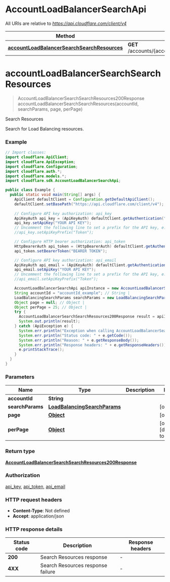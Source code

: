 # AccountLoadBalancerSearchApi

All URIs are relative to *https://api.cloudflare.com/client/v4*

| Method | HTTP request | Description |
|------------- | ------------- | -------------|
| [**accountLoadBalancerSearchSearchResources**](AccountLoadBalancerSearchApi.md#accountLoadBalancerSearchSearchResources) | **GET** /accounts/{account_id}/load_balancers/search | Search Resources |


<a id="accountLoadBalancerSearchSearchResources"></a>
# **accountLoadBalancerSearchSearchResources**
> AccountLoadBalancerSearchSearchResources200Response accountLoadBalancerSearchSearchResources(accountId, searchParams, page, perPage)

Search Resources

Search for Load Balancing resources.

### Example
```java
// Import classes:
import cloudflare.ApiClient;
import cloudflare.ApiException;
import cloudflare.Configuration;
import cloudflare.auth.*;
import cloudflare.models.*;
import cloudflare.sdk.AccountLoadBalancerSearchApi;

public class Example {
  public static void main(String[] args) {
    ApiClient defaultClient = Configuration.getDefaultApiClient();
    defaultClient.setBasePath("https://api.cloudflare.com/client/v4");
    
    // Configure API key authorization: api_key
    ApiKeyAuth api_key = (ApiKeyAuth) defaultClient.getAuthentication("api_key");
    api_key.setApiKey("YOUR API KEY");
    // Uncomment the following line to set a prefix for the API key, e.g. "Token" (defaults to null)
    //api_key.setApiKeyPrefix("Token");

    // Configure HTTP bearer authorization: api_token
    HttpBearerAuth api_token = (HttpBearerAuth) defaultClient.getAuthentication("api_token");
    api_token.setBearerToken("BEARER TOKEN");

    // Configure API key authorization: api_email
    ApiKeyAuth api_email = (ApiKeyAuth) defaultClient.getAuthentication("api_email");
    api_email.setApiKey("YOUR API KEY");
    // Uncomment the following line to set a prefix for the API key, e.g. "Token" (defaults to null)
    //api_email.setApiKeyPrefix("Token");

    AccountLoadBalancerSearchApi apiInstance = new AccountLoadBalancerSearchApi(defaultClient);
    String accountId = "accountId_example"; // String | 
    LoadBalancingSearchParams searchParams = new LoadBalancingSearchParams(); // LoadBalancingSearchParams | 
    Object page = null; // Object | 
    Object perPage = 25; // Object | 
    try {
      AccountLoadBalancerSearchSearchResources200Response result = apiInstance.accountLoadBalancerSearchSearchResources(accountId, searchParams, page, perPage);
      System.out.println(result);
    } catch (ApiException e) {
      System.err.println("Exception when calling AccountLoadBalancerSearchApi#accountLoadBalancerSearchSearchResources");
      System.err.println("Status code: " + e.getCode());
      System.err.println("Reason: " + e.getResponseBody());
      System.err.println("Response headers: " + e.getResponseHeaders());
      e.printStackTrace();
    }
  }
}
```

### Parameters

| Name | Type | Description  | Notes |
|------------- | ------------- | ------------- | -------------|
| **accountId** | **String**|  | |
| **searchParams** | [**LoadBalancingSearchParams**](.md)|  | [optional] |
| **page** | [**Object**](.md)|  | [optional] |
| **perPage** | [**Object**](.md)|  | [optional] [default to 25] |

### Return type

[**AccountLoadBalancerSearchSearchResources200Response**](AccountLoadBalancerSearchSearchResources200Response.md)

### Authorization

[api_key](../README.md#api_key), [api_token](../README.md#api_token), [api_email](../README.md#api_email)

### HTTP request headers

 - **Content-Type**: Not defined
 - **Accept**: application/json

### HTTP response details
| Status code | Description | Response headers |
|-------------|-------------|------------------|
| **200** | Search Resources response |  -  |
| **4XX** | Search Resources response failure |  -  |

